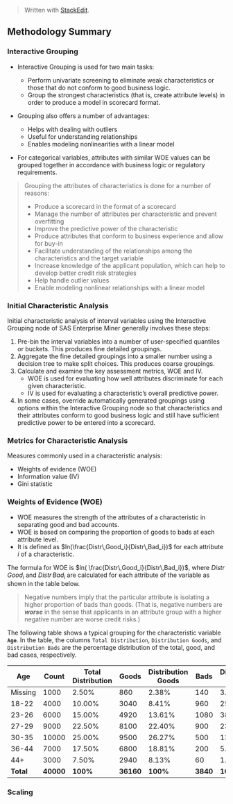> Written with [StackEdit](https://stackedit.io/).

## Methodology Summary

### Interactive Grouping

- Interactive Grouping is used for two main tasks:
	- Perform univariate screening to eliminate weak characteristics or those that do not conform to good business logic.
	- Group the strongest characteristics (that is, create attribute levels) in order to produce a model in scorecard format.

- Grouping also offers a number of advantages:
	- Helps with dealing with outliers
	- Useful for understanding relationships
	- Enables modeling nonlinearities with a linear model

- For categorical variables, attributes with similar WOE values can be grouped together in accordance with business logic or regulatory requirements.

> Grouping the attributes of characteristics is done for a number of reasons:
> -  Produce a scorecard in the format of a scorecard
> - Manage the number of attributes per characteristic and prevent overfitting
> - Improve the predictive power of the characteristic
> - Produce attributes that conform to business experience and allow for buy-in
> - Facilitate understanding of the relationships among the characteristics and the target variable
> - Increase knowledge of the applicant population, which  can help to develop better credit risk strategies
> - Help  handle outlier values
>  - Enable modeling nonlinear relationships with a linear model

### Initial Characteristic Analysis
Initial characteristic analysis of interval variables using the Interactive Grouping node of SAS Enterprise Miner
generally involves these steps:
1. Pre-bin the interval variables into a number of user-specified quantiles or buckets. This produces fine
detailed groupings.
2. Aggregate the fine detailed groupings into a smaller number using a decision tree to make split choices. This produces coarse groupings.
3. Calculate and examine the key assessment metrics, WOE and IV.
	- WOE is used for evaluating how well attributes discriminate for each given characteristic.
	- IV is used for evaluating a characteristic’s overall predictive power.
4. In some cases, override automatically generated groupings using options within the Interactive Grouping node so that characteristics and their attributes conform to good business logic and still have sufficient predictive power to be entered into a scorecard.

### Metrics for Characteristic Analysis
Measures commonly used in a characteristic analysis:
- Weights of evidence (WOE)
-  Information value (IV)
-  Gini statistic

### Weights of Evidence (WOE)
- WOE measures the strength of the attributes of a characteristic in separating good and bad accounts.
- WOE is based on comparing the proportion of goods to bads at each attribute level.
- It is defined as $ln(\frac{Distr\,Good_i}{Distr\,Bad_i})$ for each attribute $i$ of a characteristic.

The formula for WOE is  $ln( \frac{Distr\,Good_i}{Distr\,Bad_i})$, where $Distr\,Good_i$ and $Distr\,Bad_i$ are calculated for each attribute of the variable as shown in the table below.

>Negative numbers imply that the particular attribute is isolating a higher proportion of bads than
goods. (That is, negative numbers are ***worse*** in the sense that applicants in an attribute group with
a higher negative number are worse credit risks.)

The following table shows a typical grouping for the characteristic variable **`Age`**. In the table, the columns
`Total Distribution`, `Distribution Goods`, and `Distribution Bads` are the percentage distribution of the total,
good, and bad cases, respectively.

|Age|Count|Total Distribution|Goods|Distribution Goods|Bads  |Distribution Bads|Bad Rate|WOE  |
|--------|------|-----|-------|-------------------|------|------------------|---------|-----|
|Missing|1000|2.50%              |860|2.38%              |140|3.65%             |14.00%   |-0.43|
|18-22|4000|10.00%             |3040|8.41%              |960|25.00%            |24.00%   |-1.09|
|23-26|6000|15.00%             |4920|13.61%             |1080|38.13%            |18.00%   |-0.73|
|27-29|9000|22.50%             |8100|22.40%             |900|23.44%            |10.00%   |-0.05|
|30-35|10000|25.00%             |9500|26.27%             |500|13.02%            |5.00%    |0.70 |
|36-44|7000|17.50%             |6800|18.81%             |200|5.21%             |2.86%    |1.28 |
|44+|3000|7.50%              |2940|8.13%              |60|1.56%             |2.00%    |1.65 |
|**Total**|**40000**|**100%**               |**36160**|**100%**     |**3840**|**100%** |**9.60%**    |

### Scaling

<!--stackedit_data:
eyJoaXN0b3J5IjpbODg3MTk5MDMwLC0xMjUyNjU3NzIsMTA2Nz
gyODc1NiwtMjEyMjY4NDYxNiwtMTY5MTQ4MjYyNiwtMjYxNDAz
NTY4LDIwMjExODExNjZdfQ==
-->